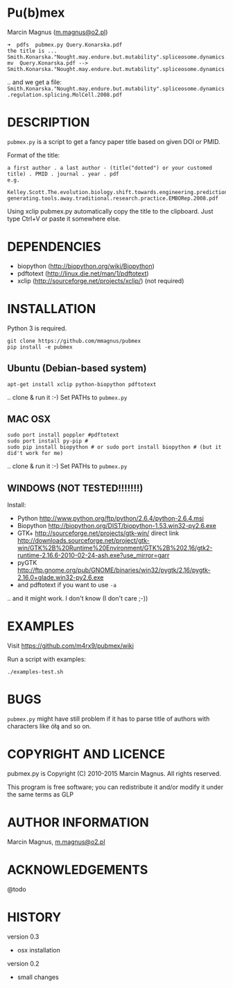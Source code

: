 # Pu(b)mex

Marcin Magnus (m.magnus@o2.pl)

    ➜  pdfs  pubmex.py Query.Konarska.pdf 
    the title is ...  Smith.Konarska."Nought.may.endure.but.mutability".spliceosome.dynamics.regulation.splicing.MolCell.2008.pdf
    mv  Query.Konarska.pdf --> Smith.Konarska."Nought.may.endure.but.mutability".spliceosome.dynamics.regulation.splicing.MolCell.2008.pdf

.. and we get a file: `Smith.Konarska."Nought.may.endure.but.mutability".spliceosome.dynamics.regulation.splicing.MolCell.2008.pdf`

# DESCRIPTION

`pubmex.py` is a script to get a fancy paper title based on given DOI or PMID.

Format of the title:

	a first author . a last author - (title("dotted") or your customed title) . PMID . journal . year . pdf
	e.g.
	  Kelley.Scott.The.evolution.biology.shift.towards.engineering.prediction-generating.tools.away.traditional.research.practice.EMBORep.2008.pdf

Using xclip pubmex.py automatically copy the title to the clipboard. Just type Ctrl+V or paste it somewhere else.

# DEPENDENCIES

- biopython (http://biopython.org/wiki/Biopython)
- pdftotext (http://linux.die.net/man/1/pdftotext)
- xclip (http://sourceforge.net/projects/xclip/) (not required)

# INSTALLATION

Python 3 is required.

    git clone https://github.com/mmagnus/pubmex
    pip install -e pubmex

## Ubuntu (Debian-based system)

	apt-get install xclip python-biopython pdftotext

.. clone & run it :-) Set PATHs to `pubmex.py`

## MAC OSX

    sudo port install poppler #pdftotext
	sudo port install py-pip # 
	sudo pip install biopython # or sudo port install biopython # (but it did't work for me)
	
.. clone & run it :-) Set PATHs to `pubmex.py`

## WINDOWS (NOT TESTED!!!!!!!)

Install:

- Python http://www.python.org/ftp/python/2.6.4/python-2.6.4.msi
- Biopython http://biopython.org/DIST/biopython-1.53.win32-py2.6.exe
- GTK+ http://sourceforge.net/projects/gtk-win/ direct link http://downloads.sourceforge.net/project/gtk-win/GTK%2B%20Runtime%20Environment/GTK%2B%202.16/gtk2-runtime-2.16.6-2010-02-24-ash.exe?use_mirror=garr
- pyGTK http://ftp.gnome.org/pub/GNOME/binaries/win32/pygtk/2.16/pygtk-2.16.0+glade.win32-py2.6.exe
- and pdftotext if you want to use `-a`

.. and it might work. I don't know (I don't care ;-))

# EXAMPLES

Visit https://github.com/m4rx9/pubmex/wiki

Run a script with examples:

    ./examples-test.sh

# BUGS

`pubmex.py` might have still problem if it has to parse title of authors with characters like ółą and so on.

# COPYRIGHT AND LICENCE

pubmex.py is Copyright (C) 2010-2015 Marcin Magnus.  All rights reserved.

This program is free software; you can redistribute it and/or modify it under the same terms as GLP

# AUTHOR INFORMATION

Marcin Magnus, m.magnus@o2.pl

# ACKNOWLEDGEMENTS

@todo

# HISTORY

version 0.3

- osx installation

version 0.2

- small changes




